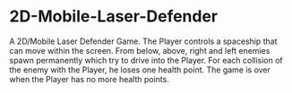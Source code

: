 # 2D-Mobile-Laser-Defender
A 2D/Mobile Laser Defender Game. The Player controls a spaceship that can move within the screen. From below, above, right and left enemies spawn permanently which try to drive into the Player. For each collision of the enemy with the Player, he loses one health point. The game is over when the Player has no more health points.

